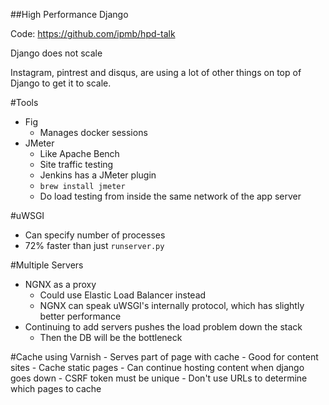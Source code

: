 ##High Performance Django

Code: https://github.com/ipmb/hpd-talk

Django does not scale

Instagram, pintrest and disqus, are using a lot of other things on top of Django to get it to scale.


#Tools
* Fig
    - Manages docker sessions
* JMeter
    - Like Apache Bench
    - Site traffic testing
    - Jenkins has a JMeter plugin
    - `brew install jmeter`
    - Do load testing from inside the same network of the app server


#uWSGI
* Can specify number of processes
* 72% faster than just `runserver.py`

#Multiple Servers
* NGNX as a proxy
    - Could use Elastic Load Balancer instead
    - NGNX can speak uWSGI's internally protocol, which has slightly better performance
* Continuing to add servers pushes the load problem down the stack
    - Then the DB will be the bottleneck

#Cache using Varnish
    - Serves part of page with cache
    - Good for content sites
    - Cache static pages 
    - Can continue hosting content when django goes down
    - CSRF token must be unique
        - Don't use URLs to determine which pages to cache


